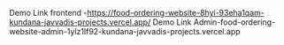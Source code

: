 Demo Link  frontend -https://food-ordering-website-8hyi-93eha1qam-kundana-javvadis-projects.vercel.app/
Demo Link Admin-food-ordering-website-admin-1ylz1lf92-kundana-javvadis-projects.vercel.app
